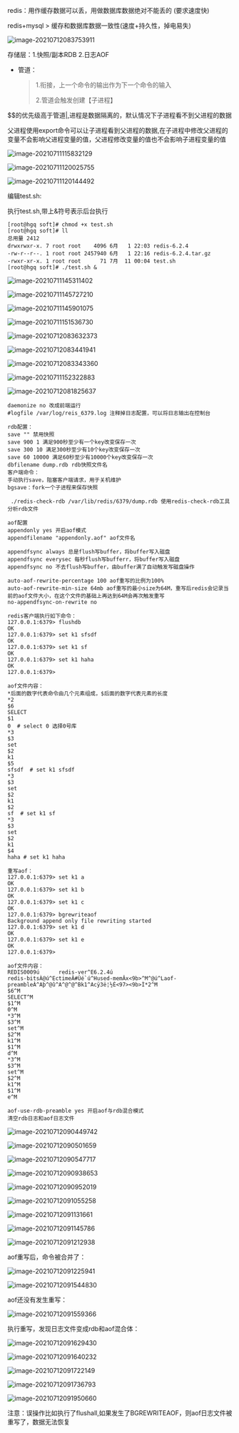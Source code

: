 redis：用作缓存数据可以丢，用做数据库数据绝对不能丢的 (要求速度快)

redis+mysql > 缓存和数据库数据一致性(速度+持久性，掉电易失)

![image-20210712083753911](05.redis的持久化RDB、fork、copyonwrite、AOF、RDB&AOF混合使用.assets/image-20210712083753911.png)

存储层：1.快照/副本RDB  2.日志AOF

* 管道：

  > 1.衔接，上一个命令的输出作为下一个命令的输入
  >
  > 2.管道会触发创建【子进程】

$$的优先级高于管道|,进程是数据隔离的，默认情况下子进程看不到父进程的数据

父进程使用export命令可以让子进程看到父进程的数据,在子进程中修改父进程的变量不会影响父进程变量的值，父进程修改变量的值也不会影响子进程变量的值

![image-20210711115832129](05.redis的持久化RDB、fork、copyonwrite、AOF、RDB&AOF混合使用.assets/image-20210711115832129.png)

![image-20210711120025755](05.redis的持久化RDB、fork、copyonwrite、AOF、RDB&AOF混合使用.assets/image-20210711120025755.png)

![image-20210711120144492](05.redis的持久化RDB、fork、copyonwrite、AOF、RDB&AOF混合使用.assets/image-20210711120144492.png)

编辑test.sh:

执行test.sh,带上&符号表示后台执行

```
[root@hgq soft]# chmod +x test.sh
[root@hgq soft]# ll
总用量 2412
drwxrwxr-x. 7 root root    4096 6月   1 22:03 redis-6.2.4
-rw-r--r--. 1 root root 2457940 6月   1 22:16 redis-6.2.4.tar.gz
-rwxr-xr-x. 1 root root      71 7月  11 00:04 test.sh
[root@hgq soft]# ./test.sh &
```



![image-20210711145311402](05.redis的持久化RDB、fork、copyonwrite、AOF、RDB&AOF混合使用.assets/image-20210711145311402.png)

![image-20210711145727210](05.redis的持久化RDB、fork、copyonwrite、AOF、RDB&AOF混合使用.assets/image-20210711145727210.png)

![image-20210711145901075](05.redis的持久化RDB、fork、copyonwrite、AOF、RDB&AOF混合使用.assets/image-20210711145901075.png)

![image-20210711151536730](05.redis的持久化RDB、fork、copyonwrite、AOF、RDB&AOF混合使用.assets/image-20210711151536730.png)

![image-20210712083632373](05.redis的持久化RDB、fork、copyonwrite、AOF、RDB&AOF混合使用.assets/image-20210712083632373.png)

![image-20210712083441941](05.redis的持久化RDB、fork、copyonwrite、AOF、RDB&AOF混合使用.assets/image-20210712083441941.png)



![image-20210712083343360](05.redis的持久化RDB、fork、copyonwrite、AOF、RDB&AOF混合使用.assets/image-20210712083343360.png)

![image-20210711152322883](05.redis的持久化RDB、fork、copyonwrite、AOF、RDB&AOF混合使用.assets/image-20210711152322883.png)

![image-20210712081825637](05.redis的持久化RDB、fork、copyonwrite、AOF、RDB&AOF混合使用.assets/image-20210712081825637.png)

```
daemonize no 改成前端运行
#logfile /var/log/reis_6379.log 注释掉日志配置，可以将日志输出在控制台
```



```
rdb配置：
save "" 禁用快照
save 900 1 满足900秒至少有一个key改变保存一次
save 300 10 满足300秒至少有10个key改变保存一次
save 60 10000 满足60秒至少有10000个key改变保存一次
dbfilename dump.rdb rdb快照文件名
客户端命令：
手动执行save，阻塞客户端请求，用于关机维护
bgsave：fork一个子进程来保存快照

 ./redis-check-rdb /var/lib/redis/6379/dump.rdb 使用redis-check-rdb工具分析rdb文件
```

```
aof配置
appendonly yes 开启aof模式
appendfilename "appendonly.aof" aof文件名

appendfsync always 总是flush写buffer，将buffer写入磁盘
appendfsync everysec 每秒flush写bufferr，将buffer写入磁盘
appendfsync no 不去flush写buffer，由buffer满了自动触发写磁盘操作

auto-aof-rewrite-percentage 100 aof重写的比例为100%
auto-aof-rewrite-min-size 64mb aof重写的最小size为64M，重写后redis会记录当前的aof文件大小，在这个文件的基础上再达到64M会再次触发重写
no-appendfsync-on-rewrite no
```

```
redis客户端执行如下命令：
127.0.0.1:6379> flushdb
OK
127.0.0.1:6379> set k1 sfsdf
OK
127.0.0.1:6379> set k1 sf
OK
127.0.0.1:6379> set k1 haha
OK
127.0.0.1:6379> 

aof文件内容：
*后面的数字代表命令由几个元素组成，$后面的数字代表元素的长度
*2  
$6
SELECT
$1
0  # select 0 选择0号库
*3
$3
set
$2
k1
$5
sfsdf  # set k1 sfsdf
*3
$3
set
$2
k1
$2
sf  # set k1 sf
*3
$3
set
$2
k1
$4
haha # set k1 haha
```

```
重写aof：
127.0.0.1:6379> set k1 a
OK
127.0.0.1:6379> set k1 b
OK
127.0.0.1:6379> set k1 c
OK
127.0.0.1:6379> bgrewriteaof 
Background append only file rewriting started
127.0.0.1:6379> set k1 d
OK
127.0.0.1:6379> set k1 e
OK
127.0.0.1:6379> 

aof文件内容：
REDIS0009ú      redis-ver^E6.2.4ú
redis-bitsÀ@ú^EctimeÂ#Ùé`ú^Hused-memÂx<9b>^M^@ú^Laof-preambleÀ^Aþ^@û^A^@^@^Bk1^Acÿ3ë¦½È<97><9b>Ì*2^M
$6^M
SELECT^M
$1^M
0^M
*3^M
$3^M
set^M
$2^M
k1^M
$1^M
d^M
*3^M
$3^M
set^M
$2^M
k1^M
$1^M
e^M
```

```
aof-use-rdb-preamble yes 开启aof与rdb混合模式
清空rdb日志和aof日志文件
```

![image-20210712090449742](05.redis的持久化RDB、fork、copyonwrite、AOF、RDB&AOF混合使用.assets/image-20210712090449742.png)

![image-20210712090501659](05.redis的持久化RDB、fork、copyonwrite、AOF、RDB&AOF混合使用.assets/image-20210712090501659.png)

![image-20210712090547717](05.redis的持久化RDB、fork、copyonwrite、AOF、RDB&AOF混合使用.assets/image-20210712090547717.png)

![image-20210712090938653](05.redis的持久化RDB、fork、copyonwrite、AOF、RDB&AOF混合使用.assets/image-20210712090938653.png)

![image-20210712090952019](05.redis的持久化RDB、fork、copyonwrite、AOF、RDB&AOF混合使用.assets/image-20210712090952019.png)

![image-20210712091055258](05.redis的持久化RDB、fork、copyonwrite、AOF、RDB&AOF混合使用.assets/image-20210712091055258.png)

![image-20210712091131661](05.redis的持久化RDB、fork、copyonwrite、AOF、RDB&AOF混合使用.assets/image-20210712091131661.png)

![image-20210712091145786](05.redis的持久化RDB、fork、copyonwrite、AOF、RDB&AOF混合使用.assets/image-20210712091145786.png)

![image-20210712091212938](05.redis的持久化RDB、fork、copyonwrite、AOF、RDB&AOF混合使用.assets/image-20210712091212938.png)

aof重写后，命令被合并了：

![image-20210712091225941](05.redis的持久化RDB、fork、copyonwrite、AOF、RDB&AOF混合使用.assets/image-20210712091225941.png)

![image-20210712091544830](05.redis的持久化RDB、fork、copyonwrite、AOF、RDB&AOF混合使用.assets/image-20210712091544830.png)

aof还没有发生重写：

![image-20210712091559366](05.redis的持久化RDB、fork、copyonwrite、AOF、RDB&AOF混合使用.assets/image-20210712091559366.png)

执行重写，发现日志文件变成rdb和aof混合体：

![image-20210712091629430](05.redis的持久化RDB、fork、copyonwrite、AOF、RDB&AOF混合使用.assets/image-20210712091629430.png)

![image-20210712091640232](05.redis的持久化RDB、fork、copyonwrite、AOF、RDB&AOF混合使用.assets/image-20210712091640232.png)

![image-20210712091722149](05.redis的持久化RDB、fork、copyonwrite、AOF、RDB&AOF混合使用.assets/image-20210712091722149.png)

![image-20210712091736793](05.redis的持久化RDB、fork、copyonwrite、AOF、RDB&AOF混合使用.assets/image-20210712091736793.png)

![image-20210712091950660](05.redis的持久化RDB、fork、copyonwrite、AOF、RDB&AOF混合使用.assets/image-20210712091950660.png)

注意：误操作比如执行了flushall,如果发生了BGREWRITEAOF，则aof日志文件被重写了，数据无法恢复



